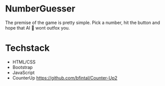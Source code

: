 # NumberGuesser

The premise of the game is pretty simple. Pick a number, hit the button and hope that AI 🤖 wont outfox you.

# Techstack
- HTML/CSS
- Bootstrap
- JavaScript
- CounterUp
  https://github.com/bfintal/Counter-Up2
